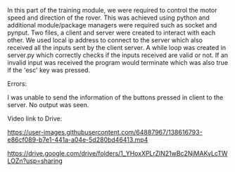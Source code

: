 In this part of the training module, we were required to control the motor speed and direction of the rover. This was achieved using python and additional module/package managers were required such as socket and pynput. Two files, a client and server were created to interact with each other. We used local ip address to connect to the server which also received all the inputs sent by the client server. A while loop was created in server.py which correctly checks if the inputs received are valid or not. If an invalid input was received the program would terminate which was also true if the 'esc' key was pressed.


Errors:

I was unable to send the information of the buttons pressed in client to the server. No output was seen.




Video link to Drive:




https://user-images.githubusercontent.com/64887967/138616793-e86cf089-b7e1-441a-a04e-5d280bd46413.mp4













https://drive.google.com/drive/folders/1_YHoxXPLrZlN21wBc2NjMAKvLcTWLOZn?usp=sharing
